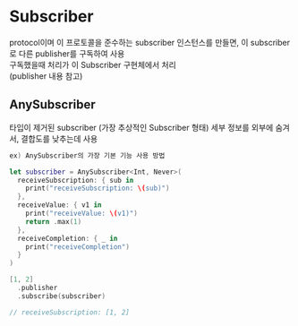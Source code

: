 # Subscriber
protocol이며 이 프로토콜을 준수하는 subscriber 인스턴스를 만들면, 이 subscriber로 다른 publisher를 구독하여 사용<br/>
구독했을때 처리가 이 Subscriber 구현체에서 처리<br/>
(publisher 내용 참고)
<br/>

## AnySubscriber
타입이 제거된 subscriber (가장 추상적인 Subscriber 형태)
세부 정보를 외부에 숨겨서, 결합도를 낮추는데 사용

```Swift
ex) AnySubscriber의 가장 기본 기능 사용 방법

let subscriber = AnySubscriber<Int, Never>(
  receiveSubscription: { sub in
    print("receiveSubscription: \(sub)")
  },
  receiveValue: { v1 in
    print("receiveValue: \(v1)")
    return .max(1)
  },
  receiveCompletion: { _ in
    print("receiveCompletion")
  }
)

[1, 2]
  .publisher
  .subscribe(subscriber)

// receiveSubscription: [1, 2]
```
